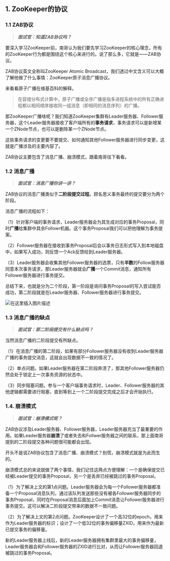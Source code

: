 ## 1. ZooKeeper的协议

### 1.1 ZAB协议

> ***面试官：知道ZAB协议吗？***

要深入学习ZooKeeper前，南哥认为我们要先学习ZooKeeper的核心理念，所有的ZooKeeper行为都是围绕这个核心来进行的。说了那么多，它就是——ZAB协议。

ZAB协议英文全称叫ZooKeeper Atomic Broadcast，我们透过中文含义可以大概了解他做了什么事情：ZooKeeper原子消息广播协议。

来看看原子广播在维基百科的解释。

> 在容错分布式计算中，原子广播或全序广播是指多进程系统中的所有正确进程都以相同顺序接收同一组消息（即相同的消息序列）的广播。

那ZooKeeper广播啥呢？我们知道ZooKeeper集群有Leader服务器、Follower服务器，这个Leader服务器接收了客户端所有的**事务请求**，事务请求可以是新增某一个ZNode节点，也可以是删除某一个ZNode节点。

这些事务请求的变更要不要提交、如何通知其他Follower服务器进行同步变更，这就是广播涉及的主要内容了。

ZAB协议主要包含了消息广播、崩溃模式，跟着南哥往下看看。

### 1.2 消息广播

> ***面试官：消息广播你讲一讲？***

ZAB协议的消息广播类似于**二阶段提交过程**。顾名思义事务最终的提交要分为两个阶段。

消息广播的流程如下：

（1）针对客户端的事务请求，Leader服务器会为其生成对应的事务Proposal，同时**广播**给集群中其余Followr机器。这个事务Proposal我们可以把他理解为事务提案。

（2）Follower服务器在接收到事务Proposal后会以事务日志形式写入到本地磁盘中，如果写入成功，则反馈一个Ack反馈给到Leader服务器。

（3）Leader服务器会收集其他Follower服务器的选票，只有**半数**的Follow服务器同意本次事务请求，那Leader服务器就会**广播**一个Commit消息，通知所有Follower服务器进行事务提交。

总结下来，也就是分为二个阶段，第一阶段是询问事务Proposal的写入尝试能否成功，第二阶段就是在Leader服务器、Follower服务器进行事务提交。

![在这里插入图片描述](https://i-blog.csdnimg.cn/direct/f14fefb4cd6a4314b47b3dd492bea93c.png#pic_center)

### 1.3 消息广播的缺点

> ***面试官：那二阶段提交有什么缺点吗？***

当然消息广播的二阶段提交有所缺点。

（1）在消息广播的第二阶段，如果有部分Follower服务器没有收到Leader服务器广播的事务提交消息，这就会出现数据不一致的情况了。

（2）单点问题。如果Leader服务器在第二阶段奔溃了，那其他Follower服务器仍然会处于锁定上一次事务资源的状态中。

（3）同步阻塞问题。参与一个客户端事务请求时，Leader、Follower服务器的其他逻辑都需要进行阻塞，直到等到上一个二阶段提交完成之后才会开始执行。

### 1.4. 崩溃模式

> ***面试官：崩溃模式呢？***

ZAB协议涉及Leader服务器、Follower服务器，Leader服务器充当了最重要的作用。如果Leader服务器**崩溃**了或者失去和Follwer服务器之间的联系，那上面南哥提到的二阶段提交各种问题很可能都会出现。

开头不是说ZAB协议包含了消息广播、崩溃模式？别慌，崩溃模式就是为此而生的。

崩溃模式总的来说就做了两个事情，我们记住这两点方便理解：一个是确保提交已经被Leader提交的事务Proposal，另一个是丢弃已经被跳过的事务Proposal。

（1）为了解决上文的第1点问题。Leader服务器会为每一个Follower服务器都准备一个Proposal消息队列，通过该队列发送那些没有被各Follower服务器同步的事务Proposal，同时在Proposal消息后面加上Commit消息让Follower服务器进行事务提交。这可以解决二阶段提交带来的数据不一致问题。

（2）为了解决上文的第2点问题。ZooKeeper设计了一个高32位的epoch，用来作为Leader服务器的标识；设计了一个低32位的事务偏移量ZXID，用来作为最新已提交事务的偏移量。

新的Leader服务器上线后，新的Leader服务器拥有集群里最大的事务偏移量，Leader服务器会和Follower服务器的ZXID进行比对，从而让Follower服务器回退被跳过的事务Proposal。
